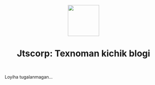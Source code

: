 <p align="center">
    <a href="http://jtscorp.000webhostapp.com/" target="_blank">
        <img src="https://avatars0.githubusercontent.com/u/993323" height="100px">
    </a>
    <h1 align="center">Jtscorp: Texnoman kichik blogi</h1>
    <br>
</p>
Loyiha tugalanmagan...

